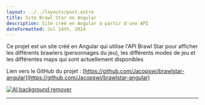 ```yaml
---
layout: ../../layouts/post.astro
title: Site Brawl Star en Angular
description: Site créé en Angular à partir d'une API
dateFormatted: Jul 14th, 2024
---
```


Ce projet est un site créé en Angular qui utilise l'API Brawl Star pour afficher les différents brawlers (personnages du jeu), les différents modes de jeu et les différentes maps qui sont actuellement disponibles

Lien vers le GitHub du projet : [https://github.com/Jacopswi/brawlstar-angular](https://github.com/Jacopswi/brawlstar-angular)

[![AI background remover](https://i.ibb.co/jHsBLKm/bs.png)](https://i.ibb.co/jHsBLKm/bs.png)

* * *

